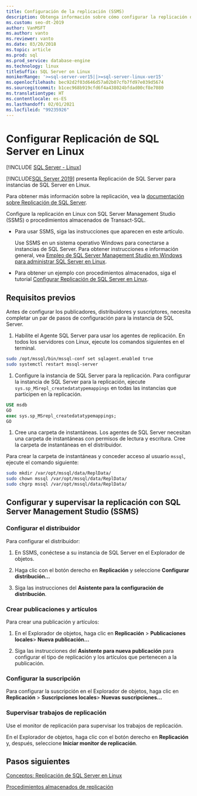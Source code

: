 ```yaml
---
title: Configuración de la replicación (SSMS)
description: Obtenga información sobre cómo configurar la replicación de SQL Server en Linux. Configure la replicación con SQL Server Management Studio (SSMS) o procedimientos almacenados de Transact-SQL.
ms.custom: seo-dt-2019
author: VanMSFT
ms.author: vanto
ms.reviewer: vanto
ms.date: 03/20/2018
ms.topic: article
ms.prod: sql
ms.prod_service: database-engine
ms.technology: linux
titleSuffix: SQL Server on Linux
monikerRange: '>=sql-server-ver15||>=sql-server-linux-ver15'
ms.openlocfilehash: bec92d2f03d646d57a02b07cfb7fd97e039d5674
ms.sourcegitcommit: b1cec968b919cfd6f4a438024bfdad00cf8e7080
ms.translationtype: HT
ms.contentlocale: es-ES
ms.lasthandoff: 02/01/2021
ms.locfileid: "99235926"
---
```

# <a name="configure-sql-server-replication-on-linux"></a>Configurar Replicación de SQL Server en Linux

[!INCLUDE [SQL Server - Linux](../includes/applies-to-version/sql-linux.md)]

[!INCLUDE[SQL Server 2019](../includes/sssql19-md.md)] presenta Replicación de SQL Server para instancias de SQL Server en Linux.

Para obtener más información sobre la replicación, vea la [documentación sobre Replicación de SQL Server](../relational-databases/replication/sql-server-replication.md).

Configure la replicación en Linux con SQL Server Management Studio (SSMS) o procedimientos almacenados de Transact-SQL.

* Para usar SSMS, siga las instrucciones que aparecen en este artículo.

  Use SSMS en un sistema operativo Windows para conectarse a instancias de SQL Server. Para obtener instrucciones e información general, vea [Empleo de SQL Server Management Studio en Windows para administrar SQL Server en Linux](./sql-server-linux-manage-ssms.md).
  
* Para obtener un ejemplo con procedimientos almacenados, siga el tutorial [Configurar Replicación de SQL Server en Linux](sql-server-linux-replication-tutorial-tsql.md).

## <a name="prerequisites"></a>Requisitos previos

Antes de configurar los publicadores, distribuidores y suscriptores, necesita completar un par de pasos de configuración para la instancia de SQL Server.

1. Habilite el Agente SQL Server para usar los agentes de replicación. En todos los servidores con Linux, ejecute los comandos siguientes en el terminal.

  ```bash
  sudo /opt/mssql/bin/mssql-conf set sqlagent.enabled true
  sudo systemctl restart mssql-server
  ```

1. Configure la instancia de SQL Server para la replicación. Para configurar la instancia de SQL Server para la replicación, ejecute `sys.sp_MSrepl_createdatatypemappings` en todas las instancias que participen en la replicación.

  ```sql
  USE msdb
  GO
  exec sys.sp_MSrepl_createdatatypemappings;
  GO
  ```

1. Cree una carpeta de instantáneas. Los agentes de SQL Server necesitan una carpeta de instantáneas con permisos de lectura y escritura. Cree la carpeta de instantáneas en el distribuidor.

  Para crear la carpeta de instantáneas y conceder acceso al usuario `mssql`, ejecute el comando siguiente:

  ```bash
  sudo mkdir /var/opt/mssql/data/ReplData/
  sudo chown mssql /var/opt/mssql/data/ReplData/
  sudo chgrp mssql /var/opt/mssql/data/ReplData/
  ```

## <a name="configure-and-monitor-replication-with-sql-server-management-studio-ssms"></a>Configurar y supervisar la replicación con SQL Server Management Studio (SSMS)

### <a name="configure-the-distributor"></a>Configurar el distribuidor
  
Para configurar el distribuidor: 

1. En SSMS, conéctese a su instancia de SQL Server en el Explorador de objetos.

1. Haga clic con el botón derecho en **Replicación** y seleccione **Configurar distribución…**

1. Siga las instrucciones del **Asistente para la configuración de distribución**.

### <a name="create-publication-and-articles"></a>Crear publicaciones y artículos

Para crear una publicación y artículos:

1. En el Explorador de objetos, haga clic en **Replicación** > **Publicaciones locales**> **Nueva publicación…**

1. Siga las instrucciones del **Asistente para nueva publicación** para configurar el tipo de replicación y los artículos que pertenecen a la publicación.

### <a name="configure-the-subscription"></a>Configurar la suscripción

Para configurar la suscripción en el Explorador de objetos, haga clic en **Replicación** > **Suscripciones locales**> **Nuevas suscripciones…**

### <a name="monitor-replication-jobs"></a>Supervisar trabajos de replicación

Use el monitor de replicación para supervisar los trabajos de replicación.

En el Explorador de objetos, haga clic con el botón derecho en **Replicación** y, después, seleccione **Iniciar monitor de replicación**.

## <a name="next-steps"></a>Pasos siguientes

[Conceptos: Replicación de SQL Server en Linux](sql-server-linux-replication.md)

[Procedimientos almacenados de replicación](../relational-databases/system-stored-procedures/replication-stored-procedures-transact-sql.md)
